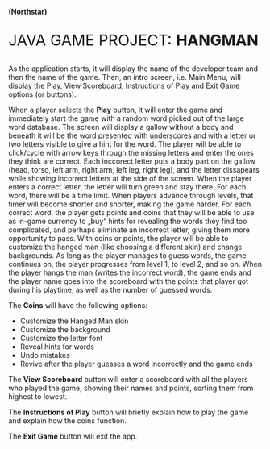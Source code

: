 <b>(Northstar)</b>

<p style="font-size:30px">JAVA GAME PROJECT: <b>HANGMAN</b></p>

As the application starts, it will display the name of the developer team and then the name of the game. Then, an intro screen, i.e. Main Menu, will display the Play, View Scoreboard, Instructions of Play and Exit Game options (or buttons). 

When a player selects the <b>Play</b> button, it will enter the game and immediately start the game with a random word picked out of the large word database. The screen will display a gallow without a body and beneath it will be the word presented with underscores and with a letter or two letters visible to give a hint for the word. 
The player will be able to click/cycle with arrow keys through the missing letters and enter the ones they think are correct. Each inccorect letter puts a body part on the gallow (head, torso, left arm, right arm, left leg, right leg), and the letter dissapears while showing incorrect letters at the side of the screen. 
When the player enters a correct letter, the letter will turn green and stay there. For each word, there will be a time limit. 
When players advance through levels, that timer will become shorter and shorter, making the game harder. 
For each correct word, the player gets points and coins that they will be able to use as in-game currency to „buy“ hints for revealing the words they find too complicated, and perhaps eliminate an incorrect letter, giving them more opportunity to pass. 
With coins or points, the player will be able to customize the hanged man (like choosing a different skin) and change backgrounds. 
As long as the player manages to guess words, the game continues on, the player progresses from level 1, to level 2, and so on. When the player hangs the man (writes the incorrect word), the game ends and the player name goes into the scoreboard with the points that player got during his playtime, as well as the number of guessed words.

The <b>Coins</b> will have the following options:

-	Customize the Hanged Man skin
-	Customize the background
-	Customize the letter font
-	Reveal hints for words
-	Undo mistakes
-	Revive after the player guesses a word incorrectly and the game ends

The <b>View Scoreboard</b> button will enter a scoreboard with all the players who played the game, showing their names and points, sorting them from highest to lowest.

The <b>Instructions of Play</b> button will briefly explain how to play the game and explain how the coins function.

The <b>Exit Game</b> button will exit the app.
